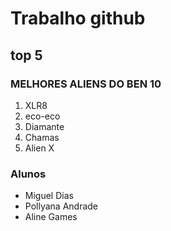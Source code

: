 # Trabalho github 
## top 5
### MELHORES ALIENS DO BEN 10
1. XLR8
2. eco-eco
3. Diamante
4. Chamas
5. Alien X

### Alunos
- Miguel Dias
- Pollyana Andrade
- Aline Games

